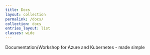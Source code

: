 ```yaml
---
title: Docs
layout: collection
permalink: /docs/
collection: docs
entries_layout: list
classes: wide
---
```


Documentation/Workshop for Azure and Kubernetes - made simple
